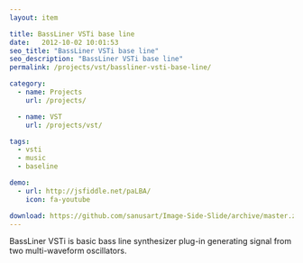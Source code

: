 ```yaml
---
layout: item

title: BassLiner VSTi base line
date:   2012-10-02 10:01:53
seo_title: "BassLiner VSTi base line"
seo_description: "BassLiner VSTi base line"
permalink: /projects/vst/bassliner-vsti-base-line/

category:
  - name: Projects
    url: /projects/

  - name: VST
    url: /projects/vst/

tags:
  - vsti
  - music
  - baseline

demo:
  - url: http://jsfiddle.net/paLBA/
    icon: fa-youtube

download: https://github.com/sanusart/Image-Side-Slide/archive/master.zip
---
```

BassLiner VSTi is basic bass line synthesizer plug-in generating signal from two multi-waveform oscillators.